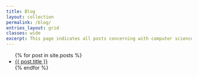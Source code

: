 ```yaml
---
title: Blog
layout: collection
permalink: /blog/
entries_layout: grid
classes: wide
excerpt: This page indicates all posts concerning with computer science and with the major interests in artificial intelligence.
---
```


<ul>
  {% for post in site.posts %}
    <li>
      <a href="{{ post.url }}">{{ post.title }}</a>
    </li>
  {% endfor %}
</ul>
